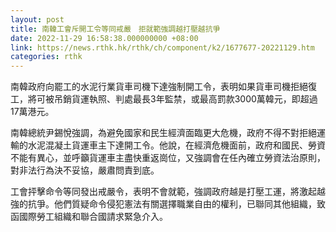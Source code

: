 ```yaml
---
layout: post
title: 南韓工會斥開工令等同戒嚴　拒就範強調越打壓越抗爭
date: 2022-11-29 16:58:38.000000000 +08:00
link: https://news.rthk.hk/rthk/ch/component/k2/1677677-20221129.htm
categories: rthk
---
```


南韓政府向罷工的水泥行業貨車司機下達強制開工令，表明如果貨車司機拒絕復工，將可被吊銷貨運執照、判處最長3年監禁，或最高罰款3000萬韓元，即超過17萬港元。

南韓總統尹錫悅強調，為避免國家和民生經濟面臨更大危機，政府不得不對拒絕運輸的水泥混凝土貨運車主下達開工令。他說，在經濟危機面前，政府和國民、勞資不能有異心，並呼籲貨運車主盡快重返崗位，又強調會在任內確立勞資法治原則，對非法行為決不妥協，嚴肅問責到底。

工會抨擊命令等同發出戒嚴令，表明不會就範，強調政府越是打壓工運，將激起越強的抗爭。他們質疑命令侵犯憲法有關選擇職業自由的權利，已聯同其他組織，致函國際勞工組織和聯合國請求緊急介入。
